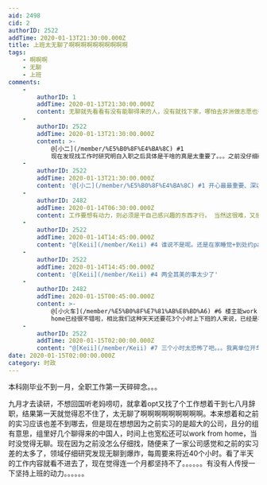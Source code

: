 ```yaml
---
aid: 2498
cid: 2
authorID: 2522
addTime: 2020-01-13T21:30:00.000Z
title: 上班太无聊了啊啊啊啊啊啊啊啊啊啊
tags:
    - 啊啊啊
    - 无聊
    - 上班
comments:
    -
        authorID: 1
        addTime: 2020-01-13T21:30:00.000Z
        content: 无聊就先看看有没有能聊得来的人，没有就找下家，哪怕去非洲做志愿也行，做人嘛，要图开心
    -
        authorID: 2522
        addTime: 2020-01-13T21:30:00.000Z
        content: >-
            @[小二](/member/%E5%B0%8F%E4%BA%8C) #1
            现在发现找工作时研究明白入职之后具体是干啥的真是太重要了。。。之前没仔细研究，人家说啥我都说好，现在就悲催了。
    -
        authorID: 2522
        addTime: 2020-01-13T21:30:00.000Z
        content: '@[小二](/member/%E5%B0%8F%E4%BA%8C) #1 开心最最重要、深以为然啊'
    -
        authorID: 2482
        addTime: 2020-01-14T06:30:00.000Z
        content: 工作要想有动力，则必须是干自己感兴趣的东西才行。 当然这很难，又感兴趣又赚钱的工作本身就没多少。
    -
        authorID: 2522
        addTime: 2020-01-14T14:45:00.000Z
        content: "@[Keii](/member/Keii) #4 谁说不是呢。还是在家睡觉+到处约pao或者到处溜达+游山玩水最舒服\U0001F602。但是opt这玩意我还必须找个班上，就无奈的很。。。想想确实没动力，因为知道干不长久，怎么都得去读研，也不在乎工资。。。"
    -
        authorID: 2522
        addTime: 2020-01-14T14:45:00.000Z
        content: '@[Keii](/member/Keii) #4 两全其美的事太少了'
    -
        authorID: 2482
        addTime: 2020-01-15T00:45:00.000Z
        content: >-
            @[小火车](/member/%E5%B0%8F%E7%81%AB%E8%BD%A6) #6 楼主能work from
            home已经很不错啦，相比我们这种天天还要花3个小时上下班的人来说，已经是福报了。
    -
        authorID: 2522
        addTime: 2020-01-15T02:00:00.000Z
        content: "@[Keii](/member/Keii) #7 三个小时太恐怖了吧。。。我离单位开车就十几分钟\U0001F61B。其实在家有时候确实方便，早上有会之类的登录一下Skype就进去了，也不需要穿衣服收拾啥的。但是就是容易分神，效率太低。且工作的地一般也是有吃有喝有office supply那些，整体环境也更容易集中。要是干下去感觉还是去单位整体上节省时间"
date: 2020-01-15T02:00:00.000Z
category: 时政
---
```


本科刚毕业不到一月，全职工作第一天碎碎念。。。

九月才去读研，不想回国听老妈唠叨，就拿着opt又找了个工作想着干到七八月辞职，结果第一天就觉得忍不住了，太无聊了啊啊啊啊啊啊啊啊啊。本来想着和之前的实习应该也差不到哪去，但是现在想想因为之前实习的是超大的公司，且分的组有意思，组里好几个聊得来的中国人，时间上也宽松还可以work from home，当时没觉得无聊。现在因为之前没怎么仔细找，随便来了一家公司感觉和之前的实习差的太多了，领域仔细研究发现无聊到爆炸，每周要来将近40个小时。看了半天的工作内容就看不进去了，现在觉得连一个月都坚持不了。。。。。。有没有人传授一下坚持上班的动力。。。。。。
